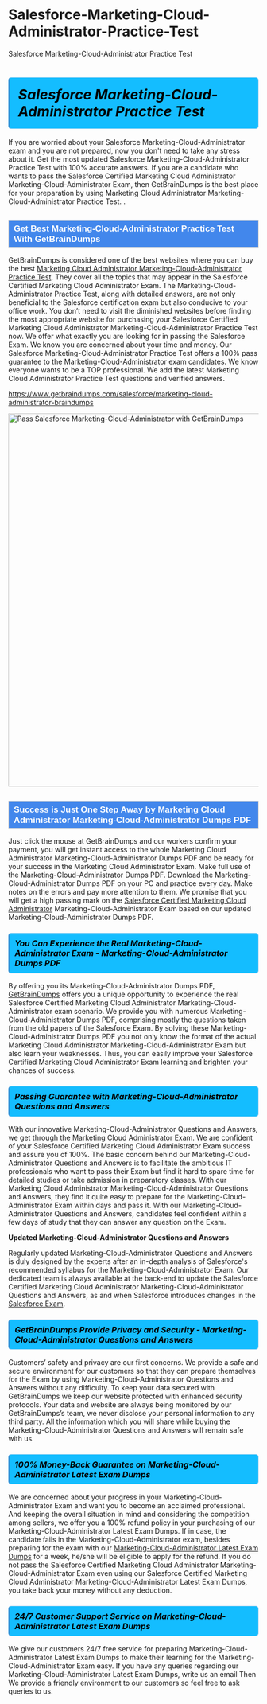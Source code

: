 # Salesforce-Marketing-Cloud-Administrator-Practice-Test
Salesforce Marketing-Cloud-Administrator Practice Test
<h1><strong><span style="display: block; color: #000000; background: #14BDFF; border: 0.5px solid #AED6F1; border-left: 3px solid #3498DB; padding: .6em; border-radius: 6px;">                     <em>Salesforce Marketing-Cloud-Administrator <span class="exam_variation">Practice Test</span> </em>                </span></strong>            </h1>                        <p>If you are worried about your Salesforce Marketing-Cloud-Administrator exam and you are not prepared, now you don't need to take any stress about it.             Get the most updated Salesforce Marketing-Cloud-Administrator <span class="exam_variation">Practice Test</span> with 100% accurate answers. If you are a candidate who wants to pass the             Salesforce Certified Marketing Cloud Administrator Marketing-Cloud-Administrator Exam, then GetBrainDumps is the best place for your preparation by using Marketing Cloud Administrator Marketing-Cloud-Administrator <span class="exam_variation">Practice Test</span>. .</p>                        <h2 style="background: #4287ec; border: 1px solid #cccccc; padding: 5px 10px;">                <span style="color: #ffffff;">                    <span style="font-size: 11pt;">                        <span style="line-height: normal;">                            <span style="font-family: Calibri,sans-serif;">                                <strong>                                    <span style="font-size: 13.0pt;">Get Best Marketing-Cloud-Administrator <span class="exam_variation">Practice Test</span> With GetBrainDumps</span>                                </strong>                            </span>                        </span>                    </span>                </span>            </h2>                        <p>GetBrainDumps is considered one of the best websites where you can buy the best <a href="https://www.getbraindumps.com/salesforce/marketing-cloud-administrator-braindumps.html">Marketing Cloud Administrator Marketing-Cloud-Administrator <span class="exam_variation">Practice Test</span></a>.             They cover all the topics that may appear in the Salesforce Certified Marketing Cloud Administrator Exam. The Marketing-Cloud-Administrator <span class="exam_variation">Practice Test</span>,             along with detailed answers, are not only beneficial to the Salesforce certification exam but also conducive to your office work.             You don’t need to visit the diminished websites before finding the most appropriate website for purchasing your             Salesforce Certified Marketing Cloud Administrator Marketing-Cloud-Administrator <span class="exam_variation">Practice Test</span> now. We offer what exactly you are looking for in passing the Salesforce Exam.             We know you are concerned about your time and money. Our Salesforce Marketing-Cloud-Administrator <span class="exam_variation">Practice Test</span> offers a 100% pass guarantee to the             Marketing-Cloud-Administrator exam candidates. We know everyone wants to be a TOP professional. We add the latest Marketing Cloud Administrator <span class="exam_variation">Practice Test</span> questions and verified answers.</p>                        <p><a href="https://www.getbraindumps.com/salesforce/marketing-cloud-administrator-braindumps">https://www.getbraindumps.com/salesforce/marketing-cloud-administrator-braindumps</a></p>                        <p><a href="https://www.getbraindumps.com/"><img src="https://www.getbraindumps.com/images/get-updated-exam-questions-with-discount-getbraindumps.jpg" class="postImage" alt="Pass Salesforce Marketing-Cloud-Administrator with GetBrainDumps" width="750"></a></p>                            <h2 style="background: #4287ec; border: 1px solid #cccccc; padding: 5px 10px;">                <span style="color: #ffffff;">                    <span style="font-size: 11pt;">                        <span style="line-height: normal;">                            <span style="font-family: Calibri,sans-serif;">                                <strong>                                    <span style="font-size: 13.0pt;">Success is Just One Step Away by Marketing Cloud Administrator Marketing-Cloud-Administrator <span class="exam_variation2">Dumps PDF</span></span>                                </strong>                            </span>                        </span>                    </span>                </span>            </h2>                        <p>Just click the mouse at GetBrainDumps and our workers confirm your payment, you will get instant access to the whole Marketing Cloud Administrator Marketing-Cloud-Administrator <span class="exam_variation2">Dumps PDF</span>             and be ready for your success in the Marketing Cloud Administrator Exam. Make full use of the Marketing-Cloud-Administrator <span class="exam_variation2">Dumps PDF</span>. Download the Marketing-Cloud-Administrator <span class="exam_variation2">Dumps PDF</span> on your             PC and practice every day. Make notes on the errors and pay more attention to them. We promise that you will get a high passing mark on the             <a href="https://www.getbraindumps.com/salesforce/marketing-cloud-administrator-braindumps">Salesforce Certified Marketing Cloud Administrator</a> Marketing-Cloud-Administrator Exam based on our updated Marketing-Cloud-Administrator <span class="exam_variation2">Dumps PDF</span>.</p>                        <h3>                <strong>                    <span style="display: block; color: #000000; background: #14BDFF; border: 0.5px solid #AED6F1; border-left: 3px solid #3498DB; padding: .6em; border-radius: 6px;">                        <em>You Can Experience the Real Marketing-Cloud-Administrator Exam - Marketing-Cloud-Administrator <span class="exam_variation2">Dumps PDF</span></em>                    </span>                </strong>            </h3>                        <p>By offering you its Marketing-Cloud-Administrator <span class="exam_variation2">Dumps PDF</span>, <a href="https://www.getbraindumps.com/">GetBrainDumps</a> offers you a unique opportunity to experience the real             Salesforce Certified Marketing Cloud Administrator Marketing-Cloud-Administrator exam scenario. We provide you with numerous Marketing-Cloud-Administrator <span class="exam_variation2">Dumps PDF</span>, comprising mostly             the questions taken from the old papers of the Salesforce Exam. By solving these Marketing-Cloud-Administrator <span class="exam_variation2">Dumps PDF</span> you not only know the format of the actual             Marketing Cloud Administrator Marketing-Cloud-Administrator Exam but also learn your weaknesses. Thus, you can easily improve your             Salesforce Certified Marketing Cloud Administrator Exam learning and brighten your chances of success.</p>                        <h3>                <strong>                    <span style="display: block; color: #000000; background: #14BDFF; border: 0.5px solid #AED6F1; border-left: 3px solid #3498DB; padding: .6em; border-radius: 6px;">                        <em>Passing Guarantee with Marketing-Cloud-Administrator <span class="exam_variation3">Questions and Answers</span></em>                    </span>                </strong>            </h3>                        <p>With our innovative Marketing-Cloud-Administrator <span class="exam_variation3">Questions and Answers</span>, we get through the Marketing Cloud Administrator Exam. We are confident of your Salesforce Certified Marketing Cloud Administrator Exam             success and assure you of 100%. The basic concern behind our Marketing-Cloud-Administrator <span class="exam_variation3">Questions and Answers</span> is to facilitate the ambitious IT professionals who want to pass their             Exam but find it hard to spare time for detailed studies or take admission in preparatory classes. With our Marketing Cloud Administrator Marketing-Cloud-Administrator <span class="exam_variation3">Questions and Answers</span>, they             find it quite easy to prepare for the Marketing-Cloud-Administrator Exam within days and pass it. With our Marketing-Cloud-Administrator <span class="exam_variation3">Questions and Answers</span>, candidates feel confident within a few days of             study that they can answer any question on the Exam.</p>                        <p><strong>Updated Marketing-Cloud-Administrator <span class="exam_variation3">Questions and Answers</span></strong></p>                        <p>Regularly updated Marketing-Cloud-Administrator <span class="exam_variation3">Questions and Answers</span> is duly designed by the experts after an in-depth analysis of Salesforce's recommended syllabus for the Marketing-Cloud-Administrator Exam.             Our dedicated team is always available at the back-end to update the Salesforce Certified Marketing Cloud Administrator Marketing-Cloud-Administrator <span class="exam_variation3">Questions and Answers</span>,             as and when Salesforce introduces changes in the <a href="https://www.getbraindumps.com/salesforce-braindumps.html">Salesforce Exam</a>.</p>                        <h3>                <strong>                    <span style="display: block; color: #000000; background: #14BDFF; border: 0.5px solid #AED6F1; border-left: 3px solid #3498DB; padding: .6em; border-radius: 6px;">                        <em>GetBrainDumps Provide Privacy and Security - Marketing-Cloud-Administrator <span class="exam_variation3">Questions and Answers</span></em>                    </span>                </strong>            </h3>                        <p>Customers’ safety and privacy are our first concerns. We provide a safe and secure environment for our customers so that they can prepare themselves for the Exam by using             Marketing-Cloud-Administrator <span class="exam_variation3">Questions and Answers</span> without any difficulty. To keep your data secured with GetBrainDumps we keep our website protected with enhanced security protocols. Your data and website             are always being monitored by our GetBrainDumps’s team, we never disclose your personal information to any third party. All the information which you will share while buying             the Marketing-Cloud-Administrator <span class="exam_variation3">Questions and Answers</span> will remain safe with us.</p>                        <h3>                <strong>                    <span style="display: block; color: #000000; background: #14BDFF; border: 0.5px solid #AED6F1; border-left: 3px solid #3498DB; padding: .6em; border-radius: 6px;">                        <em>100% Money-Back Guarantee on Marketing-Cloud-Administrator <span class="exam_variation4">Latest Exam Dumps</span></em>                    </span>                </strong>            </h3>                        <p>We are concerned about your progress in your Marketing-Cloud-Administrator Exam and want you to become an acclaimed professional. And keeping the overall situation in mind and             considering the competition among sellers, we offer you a 100% refund policy in your purchasing of our Marketing-Cloud-Administrator <span class="exam_variation4">Latest Exam Dumps</span>. If in case, the candidate fails in the             Marketing-Cloud-Administrator exam, besides preparing for the exam with our <a href="https://www.getbraindumps.com/salesforce/marketing-cloud-administrator-braindumps">Marketing-Cloud-Administrator <span class="exam_variation4">Latest Exam Dumps</span></a> for a week, he/she will be eligible to apply for the refund. If you do not pass the             Salesforce Certified Marketing Cloud Administrator Marketing-Cloud-Administrator Exam even using our Salesforce Certified Marketing Cloud Administrator Marketing-Cloud-Administrator <span class="exam_variation4">Latest Exam Dumps</span>, you             take back your money without any deduction.</p>                        <h3>                <strong>                    <span style="display: block; color: #000000; background: #14BDFF; border: 0.5px solid #AED6F1; border-left: 3px solid #3498DB; padding: .6em; border-radius: 6px;">                        <em>24/7 Customer Support Service on Marketing-Cloud-Administrator <span class="exam_variation4">Latest Exam Dumps</span></em>                    </span>                </strong>            </h3>                        <p>We give our customers 24/7 free service for preparing Marketing-Cloud-Administrator <span class="exam_variation4">Latest Exam Dumps</span> to make their learning for the Marketing-Cloud-Administrator Exam easy. If you have any queries regarding our             Marketing-Cloud-Administrator <span class="exam_variation4">Latest Exam Dumps</span>, write us an email Then We provide a friendly environment to our customers so feel free to ask queries to us.</p>                    
